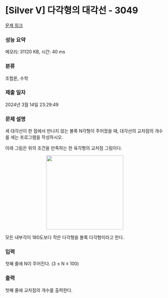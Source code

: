 # [Silver V] 다각형의 대각선 - 3049 

[문제 링크](https://www.acmicpc.net/problem/3049) 

### 성능 요약

메모리: 31120 KB, 시간: 40 ms

### 분류

조합론, 수학

### 제출 일자

2024년 3월 14일 23:29:49

### 문제 설명

<p>세 대각선이 한 점에서 만나지 않는 볼록 N각형이 주어졌을 때, 대각선의 교차점의 개수를 세는 프로그램을 작성하시오.</p>

<p>아래 그림은 위의 조건을 만족하는 한 육각형의 교차점 그림이다.</p>

<p style="text-align: center;"><img alt="" src="https://upload.acmicpc.net/2afc17c7-9814-4678-b876-b082ea89b995/-/preview/" style="width: 244px; height: 234px;"></p>

<p>모든 내부각이 180도보다 작은 다각형을 볼록 다각형이라고 한다.</p>

### 입력 

 <p>첫째 줄에 N이 주어진다. (3 ≤ N ≤ 100)</p>

### 출력 

 <p>첫째 줄에 교차점의 개수를 출력한다.</p>

